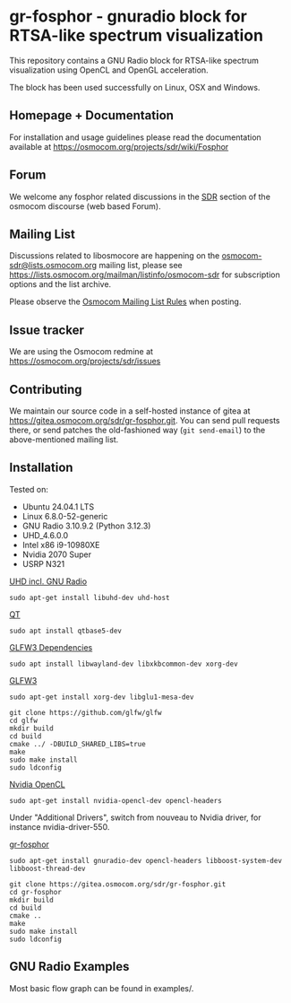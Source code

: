gr-fosphor - gnuradio block for RTSA-like spectrum visualization
================================================================

This repository contains a GNU Radio block for RTSA-like spectrum visualization using OpenCL and OpenGL acceleration.

The block has been used successfully on Linux, OSX and Windows.

Homepage + Documentation
------------------------

For installation and usage guidelines please read the documentation available at <https://osmocom.org/projects/sdr/wiki/Fosphor>

Forum
-----

We welcome any fosphor related discussions in the [SDR](https://discourse.osmocom.org/c/sdr/) section of the osmocom discourse (web based Forum).

Mailing List
------------

Discussions related to libosmocore are happening on the osmocom-sdr@lists.osmocom.org mailing list, please see <https://lists.osmocom.org/mailman/listinfo/osmocom-sdr> for subscription options and the list archive.

Please observe the [Osmocom Mailing List Rules](https://osmocom.org/projects/cellular-infrastructure/wiki/Mailing_List_Rules) when posting.

Issue tracker
-------------

We are using the Osmocom redmine at <https://osmocom.org/projects/sdr/issues>

Contributing
------------

We maintain our source code in a self-hosted instance of gitea at <https://gitea.osmocom.org/sdr/gr-fosphor.git>. You can send pull requests there, or send patches the old-fashioned way (`git send-email`) to the above-mentioned mailing list.

## Installation

Tested on:
- Ubuntu 24.04.1 LTS
- Linux 6.8.0-52-generic
- GNU Radio 3.10.9.2 (Python 3.12.3)
- UHD_4.6.0.0
- Intel x86 i9-10980XE
- Nvidia 2070 Super
- USRP N321

[UHD incl. GNU Radio](https://files.ettus.com/manual/page_install.html)

```console
sudo apt-get install libuhd-dev uhd-host
```

[QT](https://askubuntu.com/questions/1404263/how-do-you-install-qt-on-ubuntu22-04)

```console
sudo apt install qtbase5-dev
```

[GLFW3 Dependencies](https://www.glfw.org/docs/latest/compile_guide.html)

```console
sudo apt install libwayland-dev libxkbcommon-dev xorg-dev
```

[GLFW3](https://osmocom.org/projects/sdr/wiki/fosphor#GLFW3)

```console
sudo apt-get install xorg-dev libglu1-mesa-dev
```
```console
git clone https://github.com/glfw/glfw
cd glfw
mkdir build
cd build
cmake ../ -DBUILD_SHARED_LIBS=true
make
sudo make install
sudo ldconfig
```
[Nvidia OpenCL](https://osmocom.org/projects/sdr/wiki/fosphor#NVidia-OpenCL)

```console
sudo apt-get install nvidia-opencl-dev opencl-headers
```

Under "Additional Drivers", switch from nouveau to Nvidia driver, for instance nvidia-driver-550.

[gr-fosphor](https://osmocom.org/projects/sdr/wiki/fosphor#gr-fosphor-2)

```console
sudo apt-get install gnuradio-dev opencl-headers libboost-system-dev libboost-thread-dev
```
```console
git clone https://gitea.osmocom.org/sdr/gr-fosphor.git
cd gr-fosphor
mkdir build
cd build
cmake ..
make
sudo make install
sudo ldconfig
```

## GNU Radio Examples

Most basic flow graph can be found in examples/.